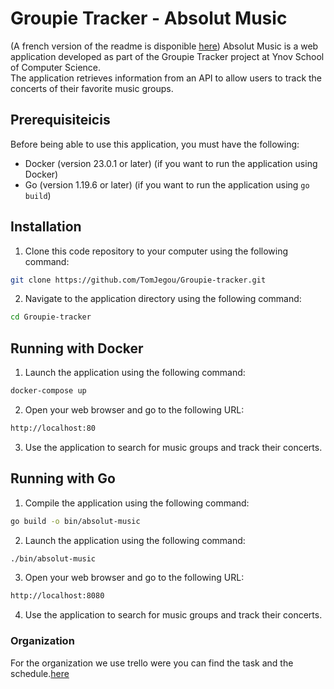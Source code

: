 # Groupie Tracker - Absolut Music
(A french version of the readme is disponible [here](readme-fr.md))
Absolut Music is a web application developed as part of the Groupie Tracker project at Ynov School of Computer Science. <br> The application retrieves information from an API to allow users to track the concerts of their favorite music groups.

## Prerequisiteicis

Before being able to use this application, you must have the following:

* Docker (version 23.0.1 or later) (if you want to run the application using Docker)
* Go (version 1.19.6 or later) (if you want to run the application using `go build`)

## Installation

1. Clone this code repository to your computer using the following command:
``` bash
git clone https://github.com/TomJegou/Groupie-tracker.git
```

2. Navigate to the application directory using the following command:
``` bash
cd Groupie-tracker
```

## Running with Docker

1. Launch the application using the following command:
``` bash
docker-compose up
```

2. Open your web browser and go to the following URL:
``` bash
http://localhost:80
```
3. Use the application to search for music groups and track their concerts.

## Running with Go

1. Compile the application using the following command:
``` bash
go build -o bin/absolut-music
```

2. Launch the application using the following command:
```bash
./bin/absolut-music
```

3. Open your web browser and go to the following URL:
``` bash
http://localhost:8080
```

4. Use the application to search for music groups and track their concerts.

### Organization

For the organization we use trello were you can find the task and the schedule.[here](https://trello.com/invite/b/2xhTB18x/ATTI020dcaac9ef35348614f97bfc580ed476613003E/absolut-music)